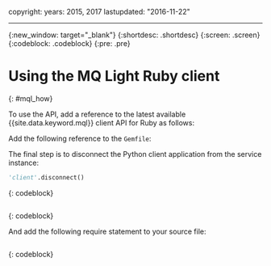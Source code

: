 copyright:
  years: 2015, 2017
lastupdated: "2016-11-22"

---

{:new_window: target="_blank"}
{:shortdesc: .shortdesc}
{:screen: .screen}
{:codeblock: .codeblock}
{:pre: .pre}

# Using the MQ Light Ruby client
{: #mql_how}


To use the API, add a reference to the latest available {{site.data.keyword.mql}} client API for Ruby as follows:

Add the following reference to the ```Gemfile```:

The final step is to disconnect the Python client application from the service instance:

```python
'client'.disconnect()
```
{: codeblock}

```gem 'mqlight', '~> 1.0'
```
{: codeblock}

And add the following require statement to your source
file:

```require ‘mqlight’
```
{: codeblock}

<!-- Comment from Andrew
Instructions for getting started, with links for more info
Simple send source and receive source in-line

-->


